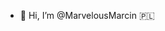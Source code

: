 - 👋 Hi, I’m @MarvelousMarcin 🇵🇱





<!---
MarvelousMarcin/MarvelousMarcin is a ✨ special ✨ repository because its `README.md` (this file) appears on your GitHub profile.
You can click the Preview link to take a look at your changes.
--->
